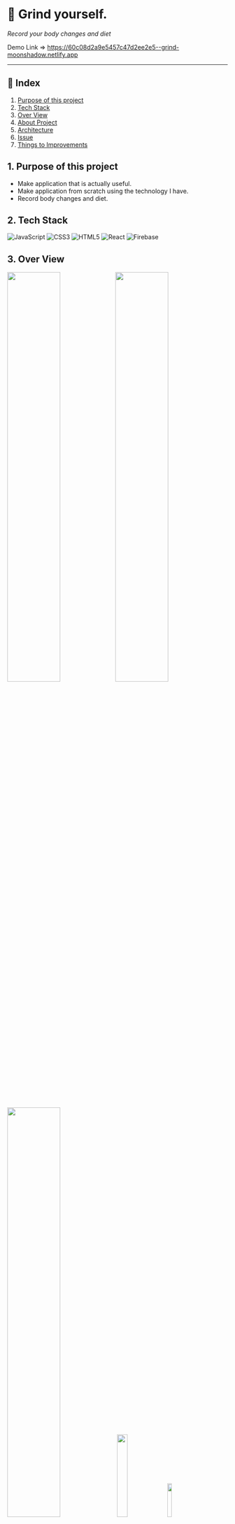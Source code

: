 # 💪 Grind yourself.

_Record your body changes and diet_

Demo Link => https://60c08d2a9e5457c47d2ee2e5--grind-moonshadow.netlify.app

---

## 🔗 Index

1. [Purpose of this project](#1-Purpose-of-this-project)
2. [Tech Stack](#2-Tech-Stack)
3. [Over View](#3-Over-View)
4. [About Project](#4-About-Project)
5. [Architecture](#5-Architecture)
6. [Issue](#6--Issue)
7. [Things to Improvements](#7--Things-to-Improvements)

## 1. Purpose of this project

- Make application that is actually useful.
- Make application from scratch using the technology I have.
- Record body changes and diet.

## 2. Tech Stack

<img alt="JavaScript" src="https://img.shields.io/badge/javascript%20-%23323330.svg?&style=for-the-badge&logo=javascript&logoColor=%23F7DF1E"/> <img alt="CSS3" src="https://img.shields.io/badge/css3%20-%231572B6.svg?&style=for-the-badge&logo=css3&logoColor=white"/> <img alt="HTML5" src="https://img.shields.io/badge/html5%20-%23E34F26.svg?&style=for-the-badge&logo=html5&logoColor=white"/> <img alt="React" src="https://img.shields.io/badge/react%20-%2320232a.svg?&style=for-the-badge&logo=react&logoColor=%2361DAFB"/> <img alt="Firebase" src="https://img.shields.io/badge/firebase-%23039BE5.svg?&style=for-the-badge&logo=firebase"/>

## 3. Over View

<img width="49%" src="https://user-images.githubusercontent.com/73153617/121478696-43bbe780-ca04-11eb-93b4-9f25db8e3d08.png"><img width="49%" src="https://user-images.githubusercontent.com/73153617/121478718-474f6e80-ca04-11eb-827e-b79a58f8cb3b.png"><img width="49%" src="https://user-images.githubusercontent.com/73153617/121478726-49b1c880-ca04-11eb-93ba-e2ab129e5c08.png"> <img width="22%" src="https://user-images.githubusercontent.com/73153617/121478740-4d454f80-ca04-11eb-83b4-cef9d23b4ac2.png"> <img width="14%" src="https://user-images.githubusercontent.com/73153617/121478734-4b7b8c00-ca04-11eb-9b25-32941a8fb959.png">

## 4. About Project

<img width="100%" src="https://user-images.githubusercontent.com/73153617/121480233-d01ada00-ca05-11eb-9572-1462311fd230.gif">

    - Login with Google or Facebook
    - If you are logged in, you will be logged in automatically even if you return to the login page.
    - You can upload your picture, write and record some information.
    - Even if you log out, your records will be shown again when you log in again.
    - You can cross-move the body page and diet page.

## 5. Architecture

### Overall

    -image-
    1. When the login button is clicked, run the login function.
    2. Firebase authenticates the user.
    3. React Router send the user to Maker page
    4-5-6. If the user has own data, Firebase's database get the data and get image from Cloudinary.
    7. Editor section and Preview section shows the data.
    8. When the user changes the data, it changes in the database as well as the data shown in Preview section.

## 6. 💥 Issue

    - How to show the same component but different data. (Body or Diet)
        => Pass the type to prop and load different data depending on the type.
    - Problems with different proportions of images to upload.
        => Set the cloudnary's upload preset to upload it at a 1:1 ratio.

## 7. 🚀 Things to Improvements

    - Improve the diet list in a more useful way.
    - Add tag search functionality in Header.
